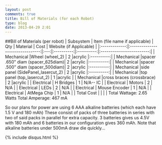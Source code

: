```yaml
---
layout: post
comments: true
title: Bill of Materials (for each Robot) 
type: blog
date: 2013-04-29 2:01
---
```



##Bill of Materials (per robot)
| Subsystem     | Item (file name if applicable)   | Qty | Material   | Cost       | Website (if Applicable)   |
|:-------------:|:--------------------------------:|:---:|:----------:|:----------:|:-------------------------:|
| Mechanical    |Wheel (wheel_2)                   | 2   |acrylic     |:----------:| 
| Mechanical    |spacer .650" diam (spacer_625diam)| 2   |acrylic     |:----------:| 
| Mechanical    |spacer .500" diam (spacer_500diam)| 2   |acrylic     |:----------:| 
| Mechanical    |side panel (SidePanel_lasercut_2) | 2   |acrylic     |:----------:| 
| Mechanical    |top panel (top_lasercut_2)        | 1   |acrylic     | 
| Mechanical    |cross braces (crossbrace)         | 2   |acrylic     | 
| Electrical    | H Bridges                        | 1   | N/A-- IC   |
| Electrical    | Motors                           | 2   | N/A        |
| Electrical    | LEDs                             | 2   | N/A        | 
| Electrical    | Mouse Encoder                    | 1   | N/A        |
| Electrical    | AtMega Chip                      | 1   | N/A        |
| Total Cost    |                                  |     |            | 
Total Wattage: 2.65 Watts
Total Amperage: 467 mA

So our plans for power are using 6 AAA alkaline batteries (which each have 1.5 V and 180 mAh)
These consist of packs of three batteries in series with two of said packs in parallel for extra capacity.
3 batteries gives us 4.5V with 180 mAh and 6 batteries in our configuration gives 360 mAh.
Note that alkaline batteries under 500mA draw die quickly...

{% include disqus.html %}